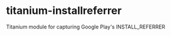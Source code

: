 titanium-installreferrer
========================

Titanium module for capturing Google Play's INSTALL_REFERRER
